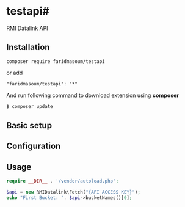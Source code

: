 # testapi#

RMI Datalink API

Installation
-----
```
composer require faridmasoum/testapi
```
or add
```
"faridmasoum/testapi": "*"
```
And run following command to download extension using **composer** 
```php
$ composer update
```
Basic setup
-----
Configuration
-----
Usage
-----
```php
require __DIR__ . '/vendor/autoload.php';

$api = new RMIDatalink\Fetch("{API ACCESS KEY}");
echo "First Bucket: ". $api->bucketNames()[0];


 
